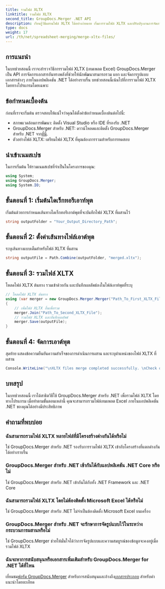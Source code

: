 ```yaml
---
title: รวมไฟล์ XLTX
linktitle: รวมไฟล์ XLTX
second_title: GroupDocs.Merger .NET API
description: เรียนรู้วิธีผสานไฟล์ XLTX ได้อย่างง่ายดาย เริ่มการรวมไฟล์ XLTX และปรับปรุงงานการจัดการเอกสารของคุณอย่างมีประสิทธิภาพ
type: docs
weight: 17
url: /th/net/spreadsheet-merging/merge-xltx-files/
---
```

## การแนะนำ
ในบทช่วยสอนนี้ เราจะสำรวจวิธีการรวมไฟล์ XLTX (เทมเพลต Excel) GroupDocs.Merger เป็น API การจัดการเอกสารอันทรงพลังที่ช่วยให้นักพัฒนาสามารถรวม แยก และจัดการรูปแบบเอกสารต่างๆ ภายในแอปพลิเคชัน .NET ได้อย่างราบรื่น บทช่วยสอนนี้เน้นไปที่การรวมไฟล์ XLTX โดยทางโปรแกรมโดยเฉพาะ
## ข้อกำหนดเบื้องต้น
ก่อนที่เราจะเริ่มต้น ตรวจสอบให้แน่ใจว่าคุณได้ตั้งค่าข้อกำหนดเบื้องต้นต่อไปนี้:
- สภาพแวดล้อมการพัฒนา: ติดตั้ง Visual Studio หรือ IDE ที่รองรับ .NET
-  GroupDocs.Merger สำหรับ .NET: ดาวน์โหลดและติดตั้ง GroupDocs.Merger สำหรับ .NET จาก[ที่นี่](https://releases.groupdocs.com/merger/net/).
- ตัวอย่างไฟล์ XLTX: เตรียมไฟล์ XLTX ที่คุณต้องการรวมสำหรับการทดสอบ

## นำเข้าเนมสเปซ
ในการเริ่มต้น ให้รวมเนมสเปซที่จำเป็นในโครงการของคุณ:
```csharp
using System; 
using GroupDocs.Merger;
using System.IO;
```
## ขั้นตอนที่ 1: เริ่มต้นไดเร็กทอรีเอาท์พุต
เริ่มต้นด้วยการกำหนดเส้นทางไดเร็กทอรีเอาต์พุตที่จะบันทึกไฟล์ XLTX ที่ผสานไว้
```csharp
string outputFolder = "Your_Output_Directory_Path";
```
## ขั้นตอนที่ 2: ตั้งค่าเส้นทางไฟล์เอาต์พุต
ระบุเส้นทางแบบเต็มสำหรับไฟล์ XLTX ที่ผสาน
```csharp
string outputFile = Path.Combine(outputFolder, "merged.xltx");
```
## ขั้นตอนที่ 3: รวมไฟล์ XLTX
โหลดไฟล์ XLTX ต้นทาง รวมเข้าด้วยกัน และบันทึกผลลัพธ์ลงในไฟล์เอาท์พุตที่ระบุ
```csharp
// โหลดไฟล์ XLTX ต้นทาง
using (var merger = new GroupDocs.Merger.Merger("Path_To_First_XLTX_File"))
{
    // เพิ่มไฟล์ XLTX อื่นเพื่อรวม
    merger.Join("Path_To_Second_XLTX_File");
    // รวมไฟล์ XLTX และบันทึกผลลัพธ์
    merger.Save(outputFile);
}
```
## ขั้นตอนที่ 4: จัดการเอาต์พุต
สุดท้าย แสดงข้อความยืนยันความสำเร็จของการดำเนินการผสาน และระบุตำแหน่งของไฟล์ XLTX ที่ผสาน
```csharp
Console.WriteLine("\nXLTX files merge completed successfully. \nCheck output in {0}", outputFolder);
```

## บทสรุป
ในบทช่วยสอนนี้ เราได้สาธิตวิธีใช้ GroupDocs.Merger สำหรับ .NET เพื่อรวมไฟล์ XLTX โดยทางโปรแกรม เมื่อทำตามขั้นตอนเหล่านี้ คุณจะสามารถรวมไฟล์เทมเพลต Excel ภายในแอปพลิเคชัน .NET ของคุณได้อย่างมีประสิทธิภาพ

## คำถามที่พบบ่อย
### ฉันสามารถรวมไฟล์ XLTX หลายไฟล์ที่มีโครงสร้างต่างกันได้หรือไม่
ใช่ GroupDocs.Merger สำหรับ .NET รองรับการรวมไฟล์ XLTX เข้ากับโครงสร้างที่แตกต่างกันได้อย่างราบรื่น
### GroupDocs.Merger สำหรับ .NET เข้ากันได้กับแอปพลิเคชัน .NET Core หรือไม่
ใช่ GroupDocs.Merger สำหรับ .NET เข้ากันได้กับทั้ง .NET Framework และ .NET Core
### ฉันสามารถรวมไฟล์ XLTX โดยไม่ต้องติดตั้ง Microsoft Excel ได้หรือไม่
ใช่ GroupDocs.Merger สำหรับ .NET ไม่จำเป็นต้องติดตั้ง Microsoft Excel บนเครื่อง
### GroupDocs.Merger สำหรับ .NET จะรักษาการจัดรูปแบบไว้ในระหว่างกระบวนการผสานหรือไม่
ใช่ GroupDocs.Merger ช่วยให้มั่นใจได้ว่าการจัดรูปแบบและความสมบูรณ์ของข้อมูลจะคงอยู่เมื่อรวมไฟล์ XLTX
### ฉันจะหาการสนับสนุนหรือเอกสารเพิ่มเติมสำหรับ GroupDocs.Merger for .NET ได้ที่ไหน
 เยี่ยมชม[ฟอรัม GroupDocs.Merger](https://forum.groupdocs.com/c/merger/32) สำหรับการสนับสนุนและอ้างถึง[เอกสารประกอบ](https://reference.groupdocs.com/merger/net/) สำหรับคำแนะนำโดยละเอียด